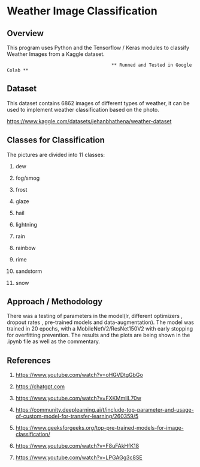 # Weather Image Classification

## Overview

This program uses Python and the Tensorflow / Keras modules to classify Weather Images from a Kaggle dataset.

                                           ** Runned and Tested in Google Colab **

## Dataset

This dataset contains 6862 images of different types of weather, it can be used to implement weather classification based on the photo.

https://www.kaggle.com/datasets/jehanbhathena/weather-dataset

## Classes for Classification

The pictures are divided into 11 classes:

  1) dew
  
  2) fog/smog 
  
  3) frost 
  
  4) glaze
  
  5) hail 
  
  6) lightning
  
  7) rain
  
  8) rainbow 
  
  9) rime 
  
  10) sandstorm
  
  11) snow

## Approach / Methodology

There was a testing of parameters in the model(lr, different optimizers , dropout rates , pre-trained models and data-augmentation). The model was trained in 20 epochs, with a MobileNetV2/ResNet150V2 with early stopping for overfitting prevention. The results and the plots are being shown in the .ipynb file as well as the commentary.

## References

  1. https://www.youtube.com/watch?v=oHGVDtgGbGo
  
  2. https://chatgpt.com
  
  3. https://www.youtube.com/watch?v=FXKMmilL70w
  
  4. https://community.deeplearning.ai/t/include-top-parameter-and-usage-of-custom-model-for-transfer-learning/260359/5
  
  5. https://www.geeksforgeeks.org/top-pre-trained-models-for-image-classification/
  
  6. https://www.youtube.com/watch?v=F8uFAkHfK18
  
  7. https://www.youtube.com/watch?v=LPGAGg3c8SE
